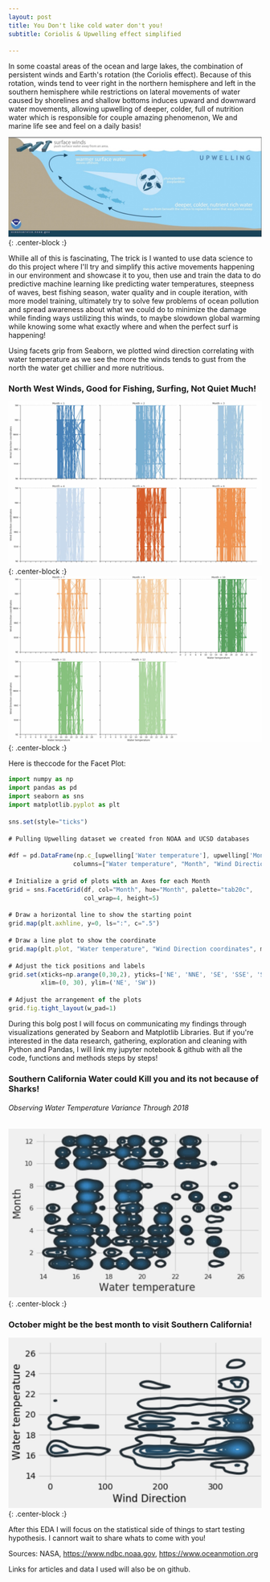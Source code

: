 ```yaml
---
layout: post
title: You Don't like cold water don't you!
subtitle: Coriolis & Upwelling effect simplified

---
```


In some coastal areas of the ocean and large lakes, the combination of persistent winds and Earth's rotation (the Coriolis effect). Because of this rotation, winds tend to veer right in the northern hemisphere and left in the southern hemisphere while restrictions on lateral movements of water caused by shorelines and shallow bottoms induces upward and downward water movements, allowing upwelling of deeper, colder, full of nutrition water which is responsible for couple amazing phenomenon, We and marine life see and feel on a daily basis! 


![Crepe](/img/clitoris.jpg){: .center-block :}

Whille all of this is fascinating, The trick is I wanted to use data science to do this project where I'll try and simplify this active movements happening in our environment and showcase it to you, then use and train the data to do predictive machine learning like predicting water temperatures, steepness of waves, best fishing season, water quality and in couple iteration, with more model training, ultimately try to solve few problems of ocean pollution and spread awareness about what we could do to minimize the damage while finding ways ustilizing this winds, to maybe slowdown global warming while knowing some what exactly where and when the perfect surf is happening! 

Using facets grip from Seaborn, we plotted wind direction correlating with water temperature as we see the more the winds tends to gust from the north the water get chillier and more nutritious. 

### North West Winds, Good for Fishing, Surfing, Not Quiet Much! ###
![Crepe](/img/year1seaborn.jpg){: .center-block :}
![Crepe](/img/seaboaryear2.jpg){: .center-block :}

Here is theccode for the Facet Plot:

```javascript
import numpy as np
import pandas as pd
import seaborn as sns
import matplotlib.pyplot as plt

sns.set(style="ticks")

# Pulling Upwelling dataset we created fron NOAA and UCSD databases

#df = pd.DataFrame(np.c_[upwelling['Water temperature'], upwelling['Month'], upwelling['Wind Direction coordinates']],
                  columns=["Water temperature", "Month", "Wind Direction coordinates"])

# Initialize a grid of plots with an Axes for each Month
grid = sns.FacetGrid(df, col="Month", hue="Month", palette="tab20c",
                     col_wrap=4, height=5)

# Draw a horizontal line to show the starting point
grid.map(plt.axhline, y=0, ls=":", c=".5")

# Draw a line plot to show the coordinate
grid.map(plt.plot, "Water temperature", "Wind Direction coordinates", marker="o")

# Adjust the tick positions and labels
grid.set(xticks=np.arange(0,30,2), yticks=['NE', 'NNE', 'SE', 'SSE', 'SSW', 'SW', 'NW', 'NNW'],
         xlim=(0, 30), ylim=('NE', 'SW'))

# Adjust the arrangement of the plots
grid.fig.tight_layout(w_pad=1)
```
During this bolg post I will focus on communicating my findings through visualizations generated by Seaborn and Matplotlib Libraries. But if you're interested in the data research, gathering, exploration and cleaning with Python and Pandas, I will link my jupyter notebook & github with all the code, functions and methods steps by steps! 

### Southern California Water could Kill you and its not because of Sharks! ### 
###### Observing Water Temperature Variance Through 2018 ####### 
![Crepe](/img/seaborn%20plot.jpg){: .center-block :}

### October might be the best month to visit Southern California! ### 
![Crepe](/img/kdeplotseabornwindwatta.jpg){: .center-block :}

After this EDA I will focus on the statistical side of things to start testing hypothesis.
I cannort wait to share whats to come with you!


Sources: NASA, https://www.ndbc.noaa.gov, https://www.oceanmotion.org

Links for articles and data I used will also be on github.







